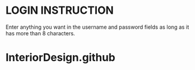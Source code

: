 # LOGIN INSTRUCTION
Enter anything you want in the username and password fields as long as it has more than 8 characters.
# InteriorDesign.github

